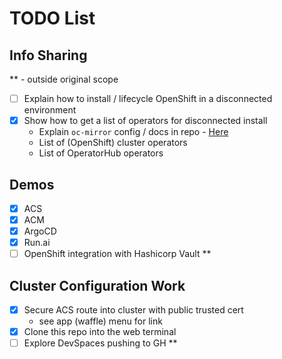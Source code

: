 # TODO List

## Info Sharing

** - outside original scope

- [ ] Explain how to install / lifecycle OpenShift in a disconnected environment
- [x] Show how to get a list of operators for disconnected install
  - Explain `oc-mirror` config / docs in repo - [Here](https://docs.openshift.com/container-platform/4.14/installing/disconnected_install/installing-mirroring-installation-images.html)
  - List of (OpenShift) cluster operators
  - List of OperatorHub operators

## Demos

- [x] ACS
- [x] ACM
- [x] ArgoCD
- [x] Run.ai
- [ ] OpenShift integration with Hashicorp Vault **

## Cluster Configuration Work

- [x] Secure ACS route into cluster with public trusted cert
  - see app (waffle) menu for link
- [x] Clone this repo into the web terminal
- [ ] Explore DevSpaces pushing to GH **
